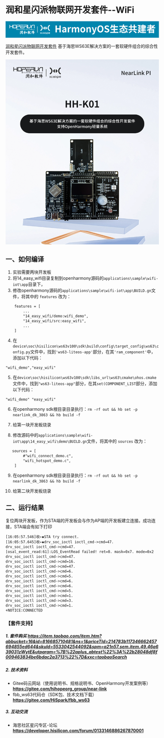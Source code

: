 # 润和星闪派物联网开发套件--WiFi

![hihope_illustration](../../Image/hihope_illustration.png)

[润和星闪派物联网开发套件](https://item.taobao.com/item.htm?abbucket=16&id=816685710481&ns=1&priceTId=214783b117346662457694855ed644&skuId=5533042544092&spm=a21n57.sem.item.49.46a639031zWytE&utparam=%7B%22aplus_abtest%22%3A%22b28048df8f009463834be6bdac2a3713%22%7D&xxc=taobaoSearch) 基于海思WS63E解决方案的一套软硬件组合的综合性开发套件。

![wifi_iot](../../Image/HH-K01.png)



## 一、如何编译

1. 实验需要两块开发板
2. 将14_easy_wifi目录复制到openharmony源码的`applications\sample\wifi-iot\app`目录下，
3. 修改openharmony源码的`applications\sample\wifi-iot\app\BUILD.gn`文件，将其中的 `features` 改为：

```
    features = [
        ...
        "14_easy_wifi/demo:wifi_demo",
        "14_easy_wifi/src:easy_wifi",
        ...
    ]
```
4. 在`device\soc\hisilicon\ws63v100\sdk\build\config\target_config\ws63\config.py`文件中，找到`'ws63-liteos-app'`部分，在其`'ram_component'`中，添加以下代码：
```
"wifi_demo","easy_wifi"
```

5. 在`device\soc\hisilicon\ws63v100\sdk\libs_url\ws63\cmake\ohos.cmake`文件中，找到`"ws63-liteos-app"`部分，在其`set(COMPONENT_LIST`部分，添加以下代码：
```
"wifi_demo" "easy_wifi"
```
6. 在openharmony sdk根目录目录执行：`rm -rf out && hb set -p nearlink_dk_3863 && hb build -f`

7. 给第一块开发板烧录

8. 修改源码中的`applications\sample\wifi-iot\app\14_easy_wifi\demo\BUILD.gn`文件，将其中的 `sources` 改为：

```
   sources = [
        #"wifi_connect_demo.c",
        "wifi_hotspot_demo.c",
    ]
```

9. 在openharmony sdk根目录目录执行：`rm -rf out && hb set -p nearlink_dk_3863 && hb build -f`

10. 给第二块开发板烧录

## 二、运行结果

复位两块开发板，作为STA端的开发板会与作为AP端的开发板建立连接。成功连接，STA端会有如下打印
```
[16:05:57.546]收←◆STA try connect.
[16:05:57.645]收←◆drv_soc_ioctl ioctl_cmd->cmd=47.
drv_soc_ioctl ioctl_cmd->cmd=47.
[osal_event_read:61]:LOS_EventRead failed! ret=0. mask=0x7. mode=0x2
drv_soc_ioctl ioctl_cmd->cmd=47.
drv_soc_ioctl ioctl_cmd->cmd=16.
drv_soc_ioctl ioctl_cmd->cmd=47.
drv_soc_ioctl ioctl_cmd->cmd=6.
drv_soc_ioctl ioctl_cmd->cmd=5.
drv_soc_ioctl ioctl_cmd->cmd=6.
drv_soc_ioctl ioctl_cmd->cmd=6.
drv_soc_ioctl ioctl_cmd->cmd=5.
drv_soc_ioctl ioctl_cmd->cmd=1.
drv_soc_ioctl ioctl_cmd->cmd=3.
drv_soc_ioctl ioctl_cmd->cmd=1.
+NOTICE:CONNECTED
```



### 【套件支持】

##### 1. 套件购买  https://item.taobao.com/item.htm?abbucket=16&id=816685710481&ns=1&priceTId=214783b117346662457694855ed644&skuId=5533042544092&spm=a21n57.sem.item.49.46a639031zWytE&utparam=%7B%22aplus_abtest%22%3A%22b28048df8f009463834be6bdac2a3713%22%7D&xxc=taobaoSearch

##### 2. 技术资料

- Gitee码云网站（使用说明书、规格说明书、OpenHarmony开发案例等） **https://gitee.com/hihopeorg_group/near-link**
- fbb_ws63代码仓（SDK包、技术文档下载）**https://gitee.com/HiSpark/fbb_ws63**

##### 3. 互动交流
- 海思社区星闪专区-论坛 **https://developer.hisilicon.com/forum/0133146886267870001**

